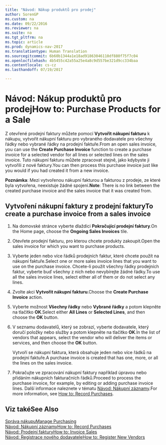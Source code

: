 ```yaml
---
title: "Návod: Nákup produktů pro prodej"
author: SorenGP
ms.custom: na
ms.date: 09/22/2016
ms.reviewer: na
ms.suite: na
ms.tgt_pltfrm: na
ms.topic: article
ms.prod: dynamics-nav-2017
ms.translationtype: Human Translation
ms.sourcegitcommit: 6b60b1344a1e18ad91863046110df880f75f7c04
ms.openlocfilehash: 4b5455c42a55a25e4a8c9d557be321d9cc334baa
ms.contentlocale: cs-cz
ms.lasthandoff: 07/19/2017

---
```


# <a name="how-to-purchase-products-for-a-sale"></a><span data-ttu-id="7e074-102">Návod: Nákup produktů pro prodej</span><span class="sxs-lookup"><span data-stu-id="7e074-102">How to: Purchase Products for a Sale</span></span>
<span data-ttu-id="7e074-103">Z otevřené prodejní faktury můžete pomocí **Vytvořit nákupní fakturu** k nákupu, vytvořit nákupní fakturu pro vybraného dodavatele pro všechny řádky nebo vybrané řádky na prodejní faktuře.</span><span class="sxs-lookup"><span data-stu-id="7e074-103">From an open sales invoice, you can use the **Create Purchase Invoice** function to create a purchase invoice for a selected vendor for all lines or selected lines on the sales invoice.</span></span> <span data-ttu-id="7e074-104">Tuto nákupní fakturu můžete zpracovat stejně, jako kdybyste ji vytvořili z nové faktury.</span><span class="sxs-lookup"><span data-stu-id="7e074-104">You can then process this purchase invoice just like you would if you had created it from a new invoice.</span></span>

<span data-ttu-id="7e074-105">**Poznámka**: Mezi vytvořenou nákupní fakturou a fakturou z prodeje, ze které byla vytvořena, neexistuje žádné spojení.</span><span class="sxs-lookup"><span data-stu-id="7e074-105">**Note**: There is no link between the created purchase invoice and the sales invoice that it was created from.</span></span>

## <a name="to-create-a-purchase-invoice-from-a-sales-invoice"></a><span data-ttu-id="7e074-106">Vytvoření nákupní faktury z prodejní faktury</span><span class="sxs-lookup"><span data-stu-id="7e074-106">To create a purchase invoice from a sales invoice</span></span>
1. <span data-ttu-id="7e074-107">Na domovské stránce vyberte dlaždici **Pokračující prodejní faktury**.</span><span class="sxs-lookup"><span data-stu-id="7e074-107">On the Home page, choose the **Ongoing Sales Invoices** tile.</span></span>
2. <span data-ttu-id="7e074-108">Otevřete prodejní fakturu, pro kterou chcete produkty zakoupit.</span><span class="sxs-lookup"><span data-stu-id="7e074-108">Open the sales invoice for which you want to purchase products.</span></span>
3. <span data-ttu-id="7e074-109">Vyberte jeden nebo více řádků prodejních faktur, které chcete použít na nákupní faktuře.</span><span class="sxs-lookup"><span data-stu-id="7e074-109">Select one or more sales invoice lines that you want to use on the purchase invoice.</span></span> <span data-ttu-id="7e074-110">Chcete-li použít všechny řádky prodejních faktur, vyberte buď všechny z nich nebo nevybírejte žádné řádky.</span><span class="sxs-lookup"><span data-stu-id="7e074-110">To use all the sales invoice lines, select either all of them or do not select any lines.</span></span>
4. <span data-ttu-id="7e074-111">Zvolte akci **Vytvořit nákupní fakturu**.</span><span class="sxs-lookup"><span data-stu-id="7e074-111">Choose the **Create Purchase Invoice** action.</span></span>
5. <span data-ttu-id="7e074-112">Vyberte možnost **Všechny řádky** nebo **Vybrané řádky** a potom klepněte na tlačítko **OK**.</span><span class="sxs-lookup"><span data-stu-id="7e074-112">Select either **All Lines** or **Selected Lines**, and then choose the **OK** button.</span></span>  
6. <span data-ttu-id="7e074-113">V seznamu dodavatelů, který se zobrazí, vyberte dodavatele, který doručí položky nebo služby a potom klepněte na tlačítko **OK**.</span><span class="sxs-lookup"><span data-stu-id="7e074-113">In the list of vendors that appears, select the vendor who will deliver the items or services, and then choose the **OK** button.</span></span>

    <span data-ttu-id="7e074-114">Vytvoří se nákupní faktura, která obsahuje jeden nebo více řádků na prodejní faktuře.</span><span class="sxs-lookup"><span data-stu-id="7e074-114">A purchase invoice is created that has one, more, or all the lines on the sales invoice.</span></span>
7. <span data-ttu-id="7e074-115">Pokračujte ve zpracování nákupní faktury například úpravou nebo přidáním nákupních fakturačních řádků.</span><span class="sxs-lookup"><span data-stu-id="7e074-115">Proceed to process the purchase invoice, for example, by editing or adding purchase invoice lines.</span></span> <span data-ttu-id="7e074-116">Další informace naleznete v tématu [Návod: Nákupní záznamy](purchasing-how-record-purchases.md).</span><span class="sxs-lookup"><span data-stu-id="7e074-116">For more information, see [How to: Record Purchases](purchasing-how-record-purchases.md).</span></span>

## <a name="see-also"></a><span data-ttu-id="7e074-117">Viz také</span><span class="sxs-lookup"><span data-stu-id="7e074-117">See Also</span></span>
[<span data-ttu-id="7e074-118">Správa nákupu</span><span class="sxs-lookup"><span data-stu-id="7e074-118">Manage Purchasing</span></span>](purchasing-manage-purchasing.md)  
[<span data-ttu-id="7e074-119">Návod: Nákupní záznamy</span><span class="sxs-lookup"><span data-stu-id="7e074-119">How to: Record Purchases</span></span>](purchasing-how-record-purchases.md)  
[<span data-ttu-id="7e074-120">Návod: Prodejní faktury</span><span class="sxs-lookup"><span data-stu-id="7e074-120">How to: Invoice Sales</span></span>](sales-how-invoice-sales.md)  
[<span data-ttu-id="7e074-121">Návod: Registrace nového dodavatele</span><span class="sxs-lookup"><span data-stu-id="7e074-121">How to: Register New Vendors</span></span>](purchasing-how-register-new-vendors.md)

